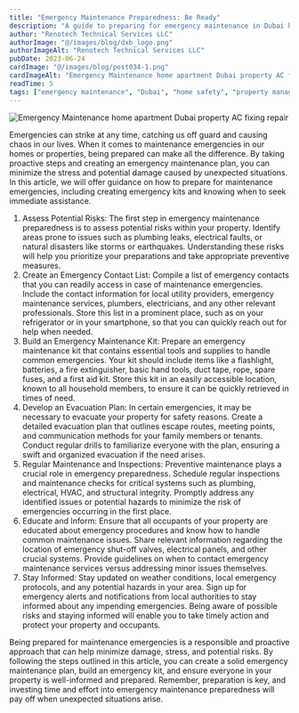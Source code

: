 ```yaml
---
title: "Emergency Maintenance Preparedness: Be Ready"
description: "A guide to preparing for emergency maintenance in Dubai homes, including risk assessment, emergency kits, and contact lists."
author: "Renotech Technical Services LLC"
authorImage: "@/images/blog/dxb_logo.png"
authorImageAlt: "Renotech Technical Services LLC"
pubDate: 2023-06-24
cardImage: "@/images/blog/post034-1.png"
cardImageAlt: "Emergency Maintenance home apartment Dubai property AC fixing repair"
readTime: 5
tags: ["emergency maintenance", "Dubai", "home safety", "property management", "preparedness"]
---
```


![Emergency Maintenance home apartment Dubai property AC fixing repair](@/images/blog/post034-1.png "Emergency Maintenance home apartment Dubai property AC fixing repair")

Emergencies can strike at any time, catching us off guard and causing chaos in our lives. When it comes to maintenance emergencies in our homes or properties, being prepared can make all the difference. By taking proactive steps and creating an emergency maintenance plan, you can minimize the stress and potential damage caused by unexpected situations. In this article, we will offer guidance on how to prepare for maintenance emergencies, including creating emergency kits and knowing when to seek immediate assistance.

1.  Assess Potential Risks: The first step in emergency maintenance preparedness is to assess potential risks within your property. Identify areas prone to issues such as plumbing leaks, electrical faults, or natural disasters like storms or earthquakes. Understanding these risks will help you prioritize your preparations and take appropriate preventive measures.
2.  Create an Emergency Contact List: Compile a list of emergency contacts that you can readily access in case of maintenance emergencies. Include the contact information for local utility providers, emergency maintenance services, plumbers, electricians, and any other relevant professionals. Store this list in a prominent place, such as on your refrigerator or in your smartphone, so that you can quickly reach out for help when needed.
3.  Build an Emergency Maintenance Kit: Prepare an emergency maintenance kit that contains essential tools and supplies to handle common emergencies. Your kit should include items like a flashlight, batteries, a fire extinguisher, basic hand tools, duct tape, rope, spare fuses, and a first aid kit. Store this kit in an easily accessible location, known to all household members, to ensure it can be quickly retrieved in times of need.
4.  Develop an Evacuation Plan: In certain emergencies, it may be necessary to evacuate your property for safety reasons. Create a detailed evacuation plan that outlines escape routes, meeting points, and communication methods for your family members or tenants. Conduct regular drills to familiarize everyone with the plan, ensuring a swift and organized evacuation if the need arises.
5.  Regular Maintenance and Inspections: Preventive maintenance plays a crucial role in emergency preparedness. Schedule regular inspections and maintenance checks for critical systems such as plumbing, electrical, HVAC, and structural integrity. Promptly address any identified issues or potential hazards to minimize the risk of emergencies occurring in the first place.
6.  Educate and Inform: Ensure that all occupants of your property are educated about emergency procedures and know how to handle common maintenance issues. Share relevant information regarding the location of emergency shut-off valves, electrical panels, and other crucial systems. Provide guidelines on when to contact emergency maintenance services versus addressing minor issues themselves.
7.  Stay Informed: Stay updated on weather conditions, local emergency protocols, and any potential hazards in your area. Sign up for emergency alerts and notifications from local authorities to stay informed about any impending emergencies. Being aware of possible risks and staying informed will enable you to take timely action and protect your property and occupants.

Being prepared for maintenance emergencies is a responsible and proactive approach that can help minimize damage, stress, and potential risks. By following the steps outlined in this article, you can create a solid emergency maintenance plan, build an emergency kit, and ensure everyone in your property is well-informed and prepared. Remember, preparation is key, and investing time and effort into emergency maintenance preparedness will pay off when unexpected situations arise.